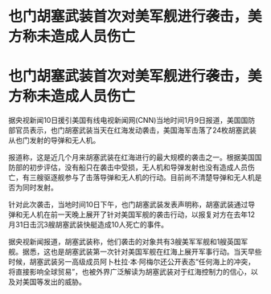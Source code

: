 # 也门胡塞武装首次对美军舰进行袭击，美方称未造成人员伤亡

# 也门胡塞武装首次对美军舰进行袭击，美方称未造成人员伤亡

据央视新闻10日援引美国有线电视新闻网(CNN)当地时间1月9日报道，美国国防部官员表示，也门胡塞武装当天在红海发动袭击，美国海军击落了24枚胡塞武装从也门发射的导弹和无人机。

报道称，这是近几个月来胡塞武装在红海进行的最大规模的袭击之一。根据美国国防部的初步评估，没有船只在袭击中受损，无人机和导弹发射也没有造成人员伤亡，有三艘驱逐舰参与了击落导弹和无人机的行动。目前尚不清楚导弹和无人机是否为同时发射。

针对此次袭击，当地时间10日下午，也门胡塞武装发表声明称，胡塞武装通过导弹和无人机在前一天晚上展开了针对美国军舰的袭击行动，以报复对方在去年12月31日击沉3艘胡塞武装快艇造成10人死亡的事件。

据央视新闻报道，胡塞武装称，他们袭击的对象共有3艘美军军舰和1艘英国军舰。据悉，这也是胡塞武装第一次针对美国军舰在红海上展开军事行动。当天早些时候，胡塞武装另一高级成员阿卜杜拉·本·阿梅尔还公开表态“任何海上的冲突，将直接影响全球贸易”，也被外界广泛解读为胡塞武装对于红海控制力的信心，以及对美国等发出的威胁。

